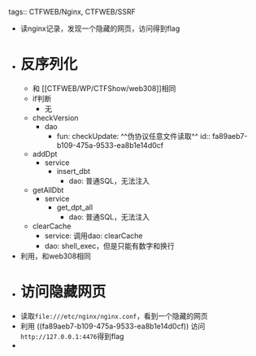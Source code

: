 tags:: CTFWEB/Nginx, CTFWEB/SSRF

- 读nginx记录，发现一个隐藏的网页，访问得到flag
- # 反序列化
	- 和 [[CTFWEB/WP/CTFShow/web308]]相同
	- if判断
		- 无
	- checkVersion
		- dao
			- fun: checkUpdate: ^^伪协议任意文件读取^^
			  id:: fa89aeb7-b109-475a-9533-ea8b1e14d0cf
	- addDpt
		- service
			- insert_dbt
				- dao: 普通SQL，无法注入
	- getAllDbt
		- service
			- get_dpt_all
				- dao: 普通SQL，无法注入
	- clearCache
		- service: 调用dao: clearCache
		- dao: shell_exec，但是只能有数字和换行
- 利用，和web308相同
- # 访问隐藏网页
- 读取`file:///etc/nginx/nginx.conf`，看到一个隐藏的网页
- 利用 ((fa89aeb7-b109-475a-9533-ea8b1e14d0cf)) 访问`http://127.0.0.1:4476`得到flag
-